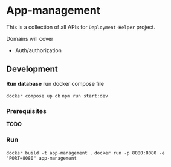 # App-management

This is a collection of all APIs for `Deployment-Helper` project.

Domains will cover

- Auth/authorization

## Development

**Run database**
run docker compose file

`docker compose up db`
`npm run start:dev`

### Prerequisites

**TODO**

### Run

`docker build -t app-management .`
`docker run -p 8080:8080 -e "PORT=8080" app-management`
